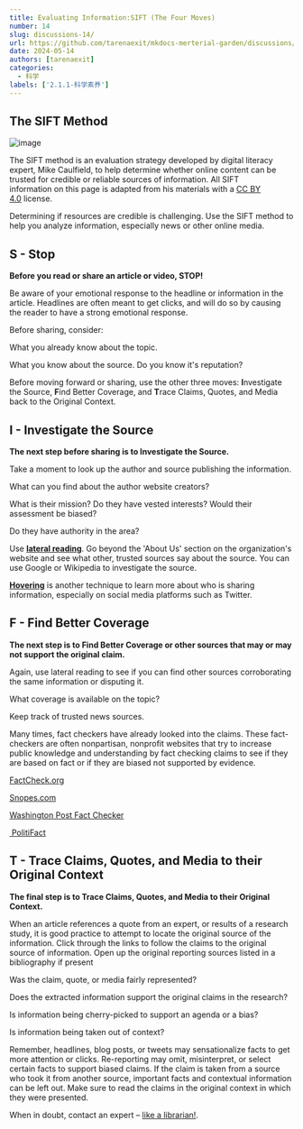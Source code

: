 ```yaml
---
title: Evaluating Information:SIFT (The Four Moves)
number: 14
slug: discussions-14/
url: https://github.com/tarenaexit/mkdocs-merterial-garden/discussions/14
date: 2024-05-14
authors: [tarenaexit]
categories: 
  - 科学
labels: ['2.1.1-科学素养']
---
```


## The SIFT Method

![image](https://cdn.ccsyue.com/picx-images-hosting/master/2024/05/image.2krqiqeuf3.webp)

The SIFT method is an evaluation strategy developed by digital literacy expert, Mike Caulfield, to help determine whether online content can be trusted for credible or reliable sources of information. All SIFT information on this page is adapted from his materials with a [CC BY 4.0](https://creativecommons.org/licenses/by/4.0/) license.

Determining if resources are credible is challenging. Use the SIFT method to help you analyze information, especially news or other online media.

## S - Stop

**Before you read or share an article or video, STOP!​**

Be aware of your emotional response to the headline or information in the article. Headlines are often meant to get clicks, and will do so by causing the reader to have a strong emotional response.

Before sharing, consider:

What you already know about the topic. ​

What you know about the source. Do you know it's reputation?

Before moving forward or sharing, use the other three moves: **I**nvestigate the Source, **F**ind Better Coverage, and **T**race Claims, Quotes, and Media back to the Original Context.

## I - Investigate the Source

**The next step before sharing is to Investigate the Source.**

Take a moment to look up the author and source publishing the information.

What can you find about the author website creators? ​

What is their mission? Do they have vested interests? ​Would their assessment be biased?

Do they have authority in the area?​

Use [**lateral reading**](https://webliteracy.pressbooks.com/chapter/what-reading-laterally-means/). Go beyond the 'About Us' section on the organization's website and see what other, trusted sources say about the source.​ You can use Google or Wikipedia to investigate the source.

**[Hovering](https://infodemic.blog/2020/02/16/lets-hover/)** is another technique to learn more about who is sharing information, especially on social media platforms such as Twitter.

## F - Find Better Coverage

**The next step is to Find Better Coverage or other sources that may or may not support the original claim.**

Again, use lateral reading to see if you can find other sources corroborating the same information or disputing it.​

What coverage is available on the topic? 

Keep track of trusted news sources.

Many times, fact checkers have already looked into the claims. These fact-checkers are often nonpartisan, nonprofit websites that try to increase public knowledge and understanding by fact checking claims to see if they are based on fact or if they are biased not supported by evidence.

[FactCheck.org​](https://www.factcheck.org/)

[Snopes.com​](https://www.snopes.com/)

[Washington Post Fact Checker​](https://www.washingtonpost.com/news/fact-checker/?utm_term=.cef7932feec8)

[ PolitiFact](https://www.politifact.com/)

## T - Trace Claims, Quotes, and Media to their Original Context

**The final step is to Trace Claims, Quotes, and Media to their Original Context.**

When an article references a quote from an expert, or results of a research study, it is good practice to attempt to locate the original source of the information.​ Click through the links to follow the claims to the original source of information. Open up the original reporting sources listed in a bibliography if present

Was the claim, quote, or media fairly represented?

Does the extracted information support the original claims in the research? ​

Is information being cherry-picked to support an agenda or a bias?​

Is information being taken out of context?​

Remember, headlines, blog posts, or tweets may sensationalize facts to get more attention or clicks. ​Re-reporting may omit, misinterpret, or select certain facts to support biased claims. If the claim is taken from a source who took it from another source, important facts and contextual information can be left out. Make sure to read the claims in the original context in which they were presented.

When in doubt, contact an expert – [like a librarian!​](https://www.lib.uchicago.edu/research/help/ask-librarian/).

<script src="https://giscus.app/client.js"
	data-repo="tarenaexit/mkdocs-merterial-garden"
	data-repo-id="RR_kgDOL4wNPw"
	data-mapping="number"
	data-term="14"
	data-reactions-enabled="1"
	data-emit-metadata="0"
	data-input-position="bottom"
	data-theme="light"
	data-lang="zh-CN"
	crossorigin="anonymous"
	async>
</script>
